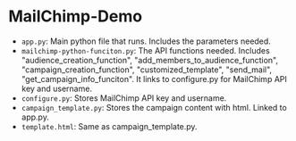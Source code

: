 # MailChimp-Demo

- `app.py`: Main python file that runs. Includes the parameters needed.
- `mailchimp-python-funciton.py`: The API functions needed. Includes "audience_creation_function", "add_members_to_audience_function", "campaign_creation_function", "customized_template", "send_mail", "get_campaign_info_funciton". It links to configure.py for MailChimp API key and username.
- `configure.py`: Stores MailChimp API key and username.
- `campaign_template.py`: Stores the campaign content with html. Linked to app.py.
- `template.html`: Same as campaign_template.py.
